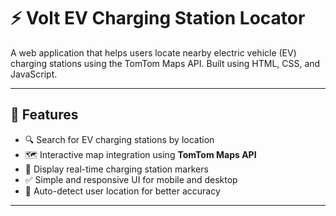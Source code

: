 # ⚡ Volt EV Charging Station Locator

A web application that helps users locate nearby electric vehicle (EV) charging stations using the TomTom Maps API. Built using HTML, CSS, and JavaScript.

---

## 🚀 Features

- 🔍 Search for EV charging stations by location
- 🗺️ Interactive map integration using **TomTom Maps API**
- 📍 Display real-time charging station markers
- ✅ Simple and responsive UI for mobile and desktop
- 🧭 Auto-detect user location for better accuracy

---

